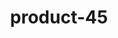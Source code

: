 ---
title: "product-45"
description: Lorem ipsum dolor sit amet, consectetur adipiscing elit, sed do eiusmod tempor incididunt ut labore et dolore magna aliqua. Ut enim ad minim veniam, quis nostrud exercitation ullamco laboris nisi ut aliquip ex ea commodo consequat. Duis aute irure dolor in reprehenderit in voluptate velit esse cillum dolore eu fugiat nulla pariatur. Excepteur sint occaecat cupidatat non proident, sunt in culpa qui officia deserunt mollit anim id est laborum.
img: src/assets/images/products/salloura-oglu/product-45.webp
family: [salloura-oglu-products]
price: 69.99
priceDiscount: 0
weight: 1.00044999999999
rating: 100
id: 3hpxJN4EO0kl
---